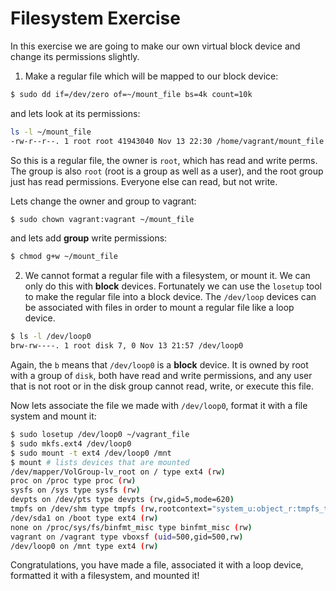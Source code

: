 Filesystem Exercise
===================

In this exercise we are going to make our own virtual block device
and change its permissions slightly.

1. Make a regular file which will be mapped to our block device:

```bash
$ sudo dd if=/dev/zero of=~/mount_file bs=4k count=10k
```

and lets look at its permissions:

```bash
ls -l ~/mount_file
-rw-r--r--. 1 root root 41943040 Nov 13 22:30 /home/vagrant/mount_file
```

So this is a regular file, the owner is `root`, which has read and write perms.
The group is also `root` (root is a group as well as a user), and the root
group just has read permissions. Everyone else can read, but not write.

Lets change the owner and group to vagrant:

```bash
$ sudo chown vagrant:vagrant ~/mount_file
```

and lets add __group__ write permissions:

```bash
$ chmod g+w ~/mount_file
```

2. We cannot format a regular file with a filesystem, or mount it. We can only do this with __block__ devices. Fortunately we can use the `losetup` tool to make the regular file into a block device. The `/dev/loop` devices can be associated with files in order to mount a regular file like a loop device.

```bash
$ ls -l /dev/loop0
brw-rw----. 1 root disk 7, 0 Nov 13 21:57 /dev/loop0
```

Again, the `b` means that `/dev/loop0` is a __block__ device. It is owned by root
with a group of `disk`, both have read and write permissions, and any user that 
is not root or in the disk group cannot read, write, or execute this file.

Now lets associate the file we made with `/dev/loop0`, format it with a
file system and mount it:

```bash
$ sudo losetup /dev/loop0 ~/vagrant_file
$ sudo mkfs.ext4 /dev/loop0
$ sudo mount -t ext4 /dev/loop0 /mnt
$ mount # lists devices that are mounted
/dev/mapper/VolGroup-lv_root on / type ext4 (rw)
proc on /proc type proc (rw)
sysfs on /sys type sysfs (rw)
devpts on /dev/pts type devpts (rw,gid=5,mode=620)
tmpfs on /dev/shm type tmpfs (rw,rootcontext="system_u:object_r:tmpfs_t:s0")
/dev/sda1 on /boot type ext4 (rw)
none on /proc/sys/fs/binfmt_misc type binfmt_misc (rw)
vagrant on /vagrant type vboxsf (uid=500,gid=500,rw)
/dev/loop0 on /mnt type ext4 (rw)
```

Congratulations, you have made a file, associated it with a loop device,
formatted it with a filesystem, and mounted it!